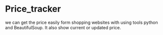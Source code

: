 # Price_tracker
we can get the price easily form shopping websites with using tools python and BeautifulSoup.
It also show current or updated price.
